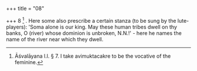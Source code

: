 +++
title = "08"

+++
8 [^5] . Here some also prescribe a certain stanza (to be sung by the lute-players): 'Soma alone is our king. May these human tribes dwell on thy banks, O (river) whose dominion is unbroken, N.N.!' - here he names the name of the river near which they dwell.


[^5]:  Āśvalāyana l.l. § 7. I take avimuktacakre to be the vocative of the feminine.

